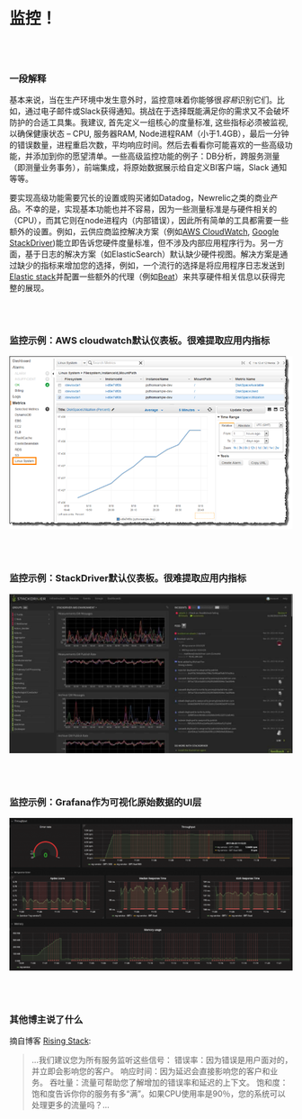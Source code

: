 
# 监控！

<br/><br/>

### 一段解释

基本来说，当在生产环境中发生意外时，监控意味着你能够很*容易*识别它们。比如，通过电子邮件或Slack获得通知。挑战在于选择既能满足你的需求又不会破坏防护的合适工具集。我建议, 首先定义一组核心的度量标准, 这些指标必须被监视, 以确保健康状态 – CPU, 服务器RAM, Node进程RAM（小于1.4GB），最后一分钟的错误数量，进程重启次数，平均响应时间。然后去看看你可能喜欢的一些高级功能，并添加到你的愿望清单。一些高级监控功能的例子：DB分析，跨服务测量（即测量业务事务），前端集成，将原始数据展示给自定义BI客户端，Slack 通知等等。

要实现高级功能需要冗长的设置或购买诸如Datadog，Newrelic之类的商业产品。不幸的是，实现基本功能也并不容易，因为一些测量标准是与硬件相关的（CPU），而其它则在node进程内（内部错误），因此所有简单的工具都需要一些额外的设置。例如，云供应商监控解决方案（例如[AWS CloudWatch](https://aws.amazon.com/cloudwatch/), [Google StackDriver](https://cloud.google.com/stackdriver/))能立即告诉您硬件度量标准，但不涉及内部应用程序行为。另一方面，基于日志的解决方案（如ElasticSearch）默认缺少硬件视图。解决方案是通过缺少的指标来增加您的选择，例如，一个流行的选择是将应用程序日志发送到[Elastic stack](https://www.elastic.co/products)并配置一些额外的代理（例如[Beat](https://www.elastic.co/products)）来共享硬件相关信息以获得完整的展现。

<br/><br/>

### 监控示例：AWS cloudwatch默认仪表板。很难提取应用内指标 

![AWS cloudwatch default dashboard. Hard to extract in-app metrics](../../assets/images/monitoring1.png)

<br/><br/>

### 监控示例：StackDriver默认仪表板。很难提取应用内指标

![StackDriver default dashboard. Hard to extract in-app metrics](../../assets/images/monitoring2.jpg)

<br/><br/>

### 监控示例：Grafana作为可视化原始数据的UI层


![Grafana as the UI layer that visualizes raw data](../../assets/images/monitoring3.png)

<br/><br/>
### 其他博主说了什么
  摘自博客 [Rising Stack](https://blog.risingstack.com/node-js-performance-monitoring-with-prometheus/):

> ...我们建议您为所有服务监听这些信号：
> 错误率：因为错误是用户面对的，并立即会影响您的客户。
> 响应时间：因为延迟会直接影响您的客户和业务。
> 吞吐量：流量可帮助您了解增加的错误率和延迟的上下文。
> 饱和度：饱和度告诉你你的服务有多“满”。如果CPU使用率是90％，您的系统可以处理更多的流量吗？...
